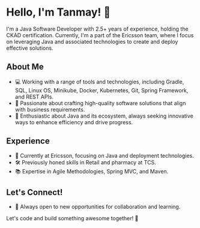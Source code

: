 # Hello, I'm Tanmay! 👋

I'm a Java Software Developer with 2.5+ years of experience, holding the CKAD certification. Currently, I'm a part of the Ericsson team, where I focus on leveraging Java and associated technologies to create and deploy effective solutions.

## About Me
- 💻 Working with a range of tools and technologies, including Gradle, SQL, Linux OS, Minikube, Docker, Kubernetes, Git, Spring Framework, and REST APIs.
- 🚀 Passionate about crafting high-quality software solutions that align with business requirements.
- 🌱 Enthusiastic about Java and its ecosystem, always seeking innovative ways to enhance efficiency and drive progress.

## Experience
- 👔 Currently at Ericsson, focusing on Java and deployment technologies.
- 🛠 Previously honed skills in Retail and pharmacy at TCS.
- 📚 Expertise in Agile Methodologies, Spring MVC, and Maven.

## Let's Connect!
- 🤝 Always open to new opportunities for collaboration and learning.

Let's code and build something awesome together! 🚀
